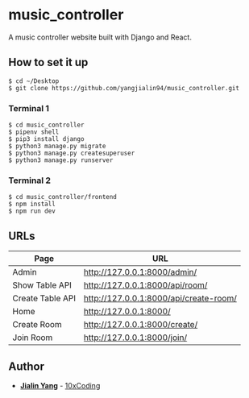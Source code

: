 # music_controller

A music controller website built with Django and React.

## How to set it up

```
$ cd ~/Desktop
$ git clone https://github.com/yangjialin94/music_controller.git
```

### Terminal 1

```
$ cd music_controller
$ pipenv shell
$ pip3 install django
$ python3 manage.py migrate
$ python3 manage.py createsuperuser
$ python3 manage.py runserver
```

### Terminal 2

```
$ cd music_controller/frontend
$ npm install
$ npm run dev
```

## URLs

| Page             | URL                                    |
| ---------------- | -------------------------------------- |
| Admin            | http://127.0.0.1:8000/admin/           |
| Show Table API   | http://127.0.0.1:8000/api/room/        |
| Create Table API | http://127.0.0.1:8000/api/create-room/ |
| Home             | http://127.0.0.1:8000/                 |
| Create Room      | http://127.0.0.1:8000/create/          |
| Join Room        | http://127.0.0.1:8000/join/            |

## Author

- **[Jialin Yang](https://github.com/yangjialin94)** - [10xCoding](10xcoding.com)
